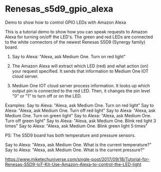 # Renesas_s5d9_gpio_alexa
Demo to show how to control GPIO LEDs with Amazon Alexa

This is a tutorial demo to show how you can speak requests to Amazon Alexa for turning on/off the LED's.   The green and red LEDs are connected to the white connectors of the newest Renesas S5D9 (Synergy family) board.  

1. Say to Alexa: "Alexa, ask Medium One.  Turn on red light"
 
2. The Amazon Alexa will extract which LED (red) and what action (on) your request specified.   It sends that information to Medium One IOT cloud server.

3. Medium One IOT cloud server process information.  It looks up which output pin is connected to the red LED.   Then, it changes the pin level "0" or "1" to turn off or on the LED.

Examples:
Say to Alexa: "Alexa, ask Medium One.  Turn on red light"
Say to Alexa: "Alexa, ask Medium One.  Turn off red light"
Say to Alexa: "Alexa, ask Medium One.  Turn on green light"
Say to Alexa: "Alexa, ask Medium One.  Turn off green light"
Say to Alexa: "Alexa, ask Medium One.  Blink red light 3 times"
Say to Alexa: "Alexa, ask Medium One.  Blink green light 5 times"

PS: The S5D9 board has both temperature and pressure sensors.

Say to Alexa: "Alexa, ask Medium One.  What is the current temperature?"
Say to Alexa: "Alexa, ask Medium One.  What is the current pressure?"

https://www.miketechuniverse.com/single-post/2017/09/18/Tutorial-for-Renesas-S5D9-IoT-Kit-Use-Amazon-Alexa-to-control-the-LED-light
